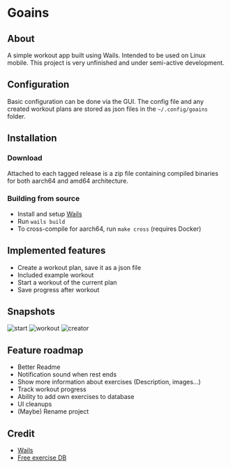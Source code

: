 # Goains


## About

A simple workout app built using Wails. Intended to be used on Linux mobile.
This project is very unfinished and under semi-active development.

## Configuration
Basic configuration can be done via the GUI. The config file and any created
workout plans are stored as json files in the `~/.config/goains` folder.

## Installation

### Download

Attached to each tagged release is a zip file containing compiled binaries for both aarch64
and amd64 architecture.

### Building from source

- Install and setup [Wails](https://wails.io)
- Run `wails build`
- To cross-compile for aarch64, run `make cross` (requires Docker)

## Implemented features

- Create a workout plan, save it as a json file
- Included example workout
- Start a workout of the current plan
- Save progress after workout

## Snapshots

![start](https://github.com/user-attachments/assets/bfb7a7db-e971-46ca-af2d-68266e0ea4f4)
![workout](https://github.com/user-attachments/assets/073aa7ae-f28c-471d-b9a8-c754bf4bee03)
![creator](https://github.com/user-attachments/assets/63856f07-53a8-417b-b0cb-ca43eb065d12)

## Feature roadmap

- Better Readme
- Notification sound when rest ends
- Show more information about exercises (Description, images...)
- Track workout progress
- Ability to add own exercises to database
- UI cleanups
- (Maybe) Rename project

## Credit

- [Wails](https://wails.io)
- [Free exercise DB](https://github.com/yuhonas/free-exercise-db)
